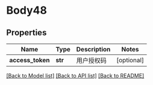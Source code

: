 # Body48

## Properties
Name | Type | Description | Notes
------------ | ------------- | ------------- | -------------
**access_token** | **str** | 用户授权码 | [optional] 

[[Back to Model list]](../README.md#documentation-for-models) [[Back to API list]](../README.md#documentation-for-api-endpoints) [[Back to README]](../README.md)

